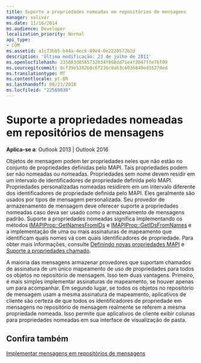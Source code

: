 ```yaml
---
title: Suporte a propriedades nomeadas em repositórios de mensagens
manager: soliver
ms.date: 11/16/2014
ms.audience: Developer
localization_priority: Normal
api_type:
- COM
ms.assetid: a1c73bb5-b44a-4ec6-89e4-0e2228572b2d
description: 'Última modificação: 23 de julho de 2011'
ms.openlocfilehash: 235683d8565732034f868dd71e4f2047ffe76f09
ms.sourcegitcommit: 0cf39e5382b8c6f236c8a63c6036849ed3527ded
ms.translationtype: MT
ms.contentlocale: pt-BR
ms.lasthandoff: 08/23/2018
ms.locfileid: "22569838"
---
```

# <a name="supporting-named-properties-in-message-stores"></a>Suporte a propriedades nomeadas em repositórios de mensagens

  
  
**Aplica-se a**: Outlook 2013 | Outlook 2016 
  
Objetos de mensagem podem ter propriedades neles que não estão no conjunto de propriedades definidas pelo MAPI. Tais propriedades podem ser não nomeadas ou nomeadas. Propriedades sem nome devem residir em um intervalo de identificadores de propriedade definida pelo MAPI. Propriedades personalizadas nomeadas residirem em um intervalo diferente dos identificadores de propriedade definida pelo MAPI. Eles geralmente são usados por tipos de mensagem personalizada. Seu provedor de armazenamento de mensagem deve oferecer suporte a propriedades nomeadas caso deva ser usado como o armazenamento de mensagens padrão. Suporte a propriedades nomeadas significa Implementando os métodos [IMAPIProp::GetNamesFromIDs](imapiprop-getnamesfromids.md) e [IMAPIProp::GetIDsFromNames](imapiprop-getidsfromnames.md) e a implementação de uma ou mais assinaturas de mapeamento que identificam quais nomes vá com quais identificadores de propriedade. Para obter mais informações, consulte [Definindo novas propriedades MAPI](defining-new-mapi-properties.md) e [Suporte a propriedades chamado](supporting-named-properties.md).
  
A maioria das mensagens armazenar provedores que suportam chamados de assinatura de um único mapeamento de uso de propriedades para todos os objetos no repositório de mensagem. Isso tem duas vantagens. Primeiro, é mais simples implementar assinaturas de mapeamento, se houver apenas um para acompanhar. Em segundo lugar, se todos os objetos no repositório de mensagem usam a mesma assinatura de mapeamento, aplicativos de cliente são certeza de que todos os identificadores de propriedade em mensagens no repositório de mensagem realmente se referem a mesma propriedade nomeada. Isso permite que aplicativos de cliente exibir colunas para propriedades nomeadas em sua interface de visualização de pasta.
  
## <a name="see-also"></a>Confira também



[Implementar mensagens em repositórios de mensagens](implementing-messages-in-message-stores.md)

